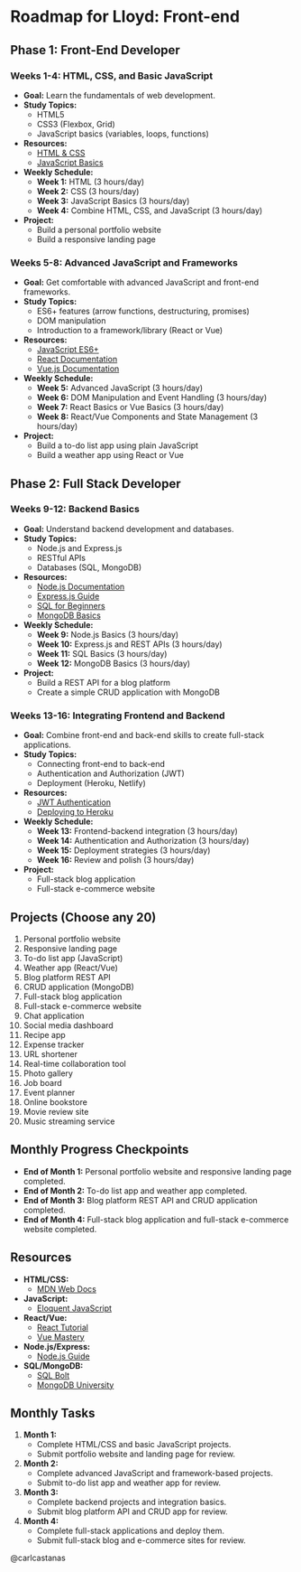 # Roadmap for Lloyd: Front-end

## Phase 1: Front-End Developer

### Weeks 1-4: HTML, CSS, and Basic JavaScript
- **Goal:** Learn the fundamentals of web development.
- **Study Topics:**
  - HTML5
  - CSS3 (Flexbox, Grid)
  - JavaScript basics (variables, loops, functions)
- **Resources:**
  - [HTML & CSS](https://www.w3schools.com/html/)
  - [JavaScript Basics](https://www.freecodecamp.org/learn/javascript-algorithms-and-data-structures/basic-javascript/)
- **Weekly Schedule:**
  - **Week 1:** HTML (3 hours/day)
  - **Week 2:** CSS (3 hours/day)
  - **Week 3:** JavaScript Basics (3 hours/day)
  - **Week 4:** Combine HTML, CSS, and JavaScript (3 hours/day)
- **Project:**
  - Build a personal portfolio website
  - Build a responsive landing page

### Weeks 5-8: Advanced JavaScript and Frameworks
- **Goal:** Get comfortable with advanced JavaScript and front-end frameworks.
- **Study Topics:**
  - ES6+ features (arrow functions, destructuring, promises)
  - DOM manipulation
  - Introduction to a framework/library (React or Vue)
- **Resources:**
  - [JavaScript ES6+](https://www.freecodecamp.org/learn/javascript-algorithms-and-data-structures/es6/)
  - [React Documentation](https://reactjs.org/docs/getting-started.html)
  - [Vue.js Documentation](https://vuejs.org/v2/guide/)
- **Weekly Schedule:**
  - **Week 5:** Advanced JavaScript (3 hours/day)
  - **Week 6:** DOM Manipulation and Event Handling (3 hours/day)
  - **Week 7:** React Basics or Vue Basics (3 hours/day)
  - **Week 8:** React/Vue Components and State Management (3 hours/day)
- **Project:**
  - Build a to-do list app using plain JavaScript
  - Build a weather app using React or Vue

## Phase 2: Full Stack Developer

### Weeks 9-12: Backend Basics
- **Goal:** Understand backend development and databases.
- **Study Topics:**
  - Node.js and Express.js
  - RESTful APIs
  - Databases (SQL, MongoDB)
- **Resources:**
  - [Node.js Documentation](https://nodejs.org/en/docs/)
  - [Express.js Guide](https://expressjs.com/en/starter/guide.html)
  - [SQL for Beginners](https://www.codecademy.com/learn/learn-sql)
  - [MongoDB Basics](https://university.mongodb.com/courses/M001/about)
- **Weekly Schedule:**
  - **Week 9:** Node.js Basics (3 hours/day)
  - **Week 10:** Express.js and REST APIs (3 hours/day)
  - **Week 11:** SQL Basics (3 hours/day)
  - **Week 12:** MongoDB Basics (3 hours/day)
- **Project:**
  - Build a REST API for a blog platform
  - Create a simple CRUD application with MongoDB

### Weeks 13-16: Integrating Frontend and Backend
- **Goal:** Combine front-end and back-end skills to create full-stack applications.
- **Study Topics:**
  - Connecting front-end to back-end
  - Authentication and Authorization (JWT)
  - Deployment (Heroku, Netlify)
- **Resources:**
  - [JWT Authentication](https://www.digitalocean.com/community/tutorials/nodejs-jwt-expressjs)
  - [Deploying to Heroku](https://devcenter.heroku.com/articles/deploying-nodejs)
- **Weekly Schedule:**
  - **Week 13:** Frontend-backend integration (3 hours/day)
  - **Week 14:** Authentication and Authorization (3 hours/day)
  - **Week 15:** Deployment strategies (3 hours/day)
  - **Week 16:** Review and polish (3 hours/day)
- **Project:**
  - Full-stack blog application
  - Full-stack e-commerce website

## Projects (Choose any 20)
1. Personal portfolio website
2. Responsive landing page
3. To-do list app (JavaScript)
4. Weather app (React/Vue)
5. Blog platform REST API
6. CRUD application (MongoDB)
7. Full-stack blog application
8. Full-stack e-commerce website
9. Chat application
10. Social media dashboard
11. Recipe app
12. Expense tracker
13. URL shortener
14. Real-time collaboration tool
15. Photo gallery
16. Job board
17. Event planner
18. Online bookstore
19. Movie review site
20. Music streaming service

## Monthly Progress Checkpoints
- **End of Month 1:** Personal portfolio website and responsive landing page completed.
- **End of Month 2:** To-do list app and weather app completed.
- **End of Month 3:** Blog platform REST API and CRUD application completed.
- **End of Month 4:** Full-stack blog application and full-stack e-commerce website completed.

## Resources
- **HTML/CSS:**
  - [MDN Web Docs](https://developer.mozilla.org/en-US/docs/Web/HTML)
- **JavaScript:**
  - [Eloquent JavaScript](https://eloquentjavascript.net/)
- **React/Vue:**
  - [React Tutorial](https://reactjs.org/tutorial/tutorial.html)
  - [Vue Mastery](https://www.vuemastery.com/)
- **Node.js/Express:**
  - [Node.js Guide](https://nodejs.dev/learn)
- **SQL/MongoDB:**
  - [SQL Bolt](https://sqlbolt.com/)
  - [MongoDB University](https://university.mongodb.com/)

## Monthly Tasks
1. **Month 1:**
   - Complete HTML/CSS and basic JavaScript projects.
   - Submit portfolio website and landing page for review.
2. **Month 2:**
   - Complete advanced JavaScript and framework-based projects.
   - Submit to-do list app and weather app for review.
3. **Month 3:**
   - Complete backend projects and integration basics.
   - Submit blog platform API and CRUD app for review.
4. **Month 4:**
   - Complete full-stack applications and deploy them.
   - Submit full-stack blog and e-commerce sites for review.

@carlcastanas
